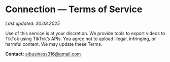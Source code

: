 # Connection — Terms of Service

_Last updated: 30.08.2025_

Use of this service is at your discretion. We provide tools to export videos to TikTok using TikTok’s APIs. You agree not to upload illegal, infringing, or harmful content. We may update these Terms.

**Contact:** aibusiness316@gmail.com
